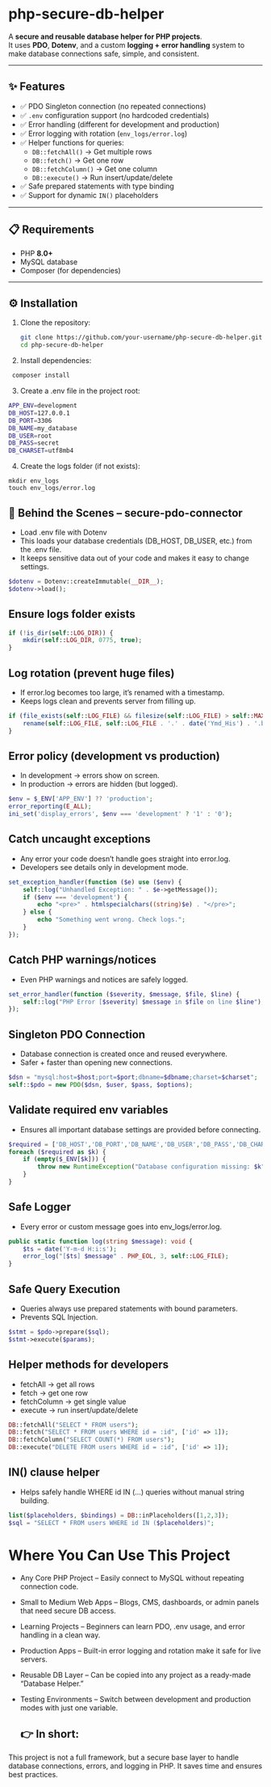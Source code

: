 # php-secure-db-helper  

A **secure and reusable database helper for PHP projects**.  
It uses **PDO**, **Dotenv**, and a custom **logging + error handling** system to make database connections safe, simple, and consistent.  

---

## ✨ Features  

- ✅ PDO Singleton connection (no repeated connections)  
- ✅ `.env` configuration support (no hardcoded credentials)  
- ✅ Error handling (different for development and production)  
- ✅ Error logging with rotation (`env_logs/error.log`)  
- ✅ Helper functions for queries:  
  - `DB::fetchAll()` → Get multiple rows  
  - `DB::fetch()` → Get one row  
  - `DB::fetchColumn()` → Get one column  
  - `DB::execute()` → Run insert/update/delete  
- ✅ Safe prepared statements with type binding  
- ✅ Support for dynamic `IN()` placeholders  

---

## 📋 Requirements  

- PHP **8.0+**  
- MySQL database  
- Composer (for dependencies)  

---

## ⚙️ Installation  

1. Clone the repository:  
   ```bash
   git clone https://github.com/your-username/php-secure-db-helper.git
   cd php-secure-db-helper

2. Install dependencies:
 ```bash
  composer install
 ```

3. Create a .env file in the project root:
```bash
APP_ENV=development
DB_HOST=127.0.0.1
DB_PORT=3306
DB_NAME=my_database
DB_USER=root
DB_PASS=secret
DB_CHARSET=utf8mb4
```

4. Create the logs folder (if not exists):
```
mkdir env_logs
touch env_logs/error.log
```


##  🔎 Behind the Scenes – secure-pdo-connector

-  Load .env file with Dotenv
-  This loads your database credentials (DB_HOST, DB_USER, etc.) from the .env file.
- It keeps sensitive data out of your code and makes it easy to change settings.
```php
$dotenv = Dotenv::createImmutable(__DIR__);
$dotenv->load();
```
## Ensure logs folder exists
```php
if (!is_dir(self::LOG_DIR)) {
    mkdir(self::LOG_DIR, 0775, true);
}
```

## Log rotation (prevent huge files)
- If error.log becomes too large, it’s renamed with a timestamp.
- Keeps logs clean and prevents server from filling up.

```php
if (file_exists(self::LOG_FILE) && filesize(self::LOG_FILE) > self::MAX_LOG_SIZE) {
    rename(self::LOG_FILE, self::LOG_FILE . '.' . date('Ymd_His') . '.bak');
}
```

## Error policy (development vs production)
- In development → errors show on screen.
- In production → errors are hidden (but logged).

```php
$env = $_ENV['APP_ENV'] ?? 'production';
error_reporting(E_ALL);
ini_set('display_errors', $env === 'development' ? '1' : '0');
```

## Catch uncaught exceptions
- Any error your code doesn’t handle goes straight into error.log.
- Developers see details only in development mode.

```php
set_exception_handler(function ($e) use ($env) {
    self::log("Unhandled Exception: " . $e->getMessage());
    if ($env === 'development') {
        echo "<pre>" . htmlspecialchars((string)$e) . "</pre>";
    } else {
        echo "Something went wrong. Check logs.";
    }
});

```

## Catch PHP warnings/notices
- Even PHP warnings and notices are safely logged.

```php
set_error_handler(function ($severity, $message, $file, $line) {
    self::log("PHP Error [$severity] $message in $file on line $line");
});
```

## Singleton PDO Connection
- Database connection is created once and reused everywhere.
- Safer + faster than opening new connections.
```php
$dsn = "mysql:host=$host;port=$port;dbname=$dbname;charset=$charset";
self::$pdo = new PDO($dsn, $user, $pass, $options);
```

## Validate required env variables
- Ensures all important database settings are provided before connecting.
```php
$required = ['DB_HOST','DB_PORT','DB_NAME','DB_USER','DB_PASS','DB_CHARSET'];
foreach ($required as $k) {
    if (empty($_ENV[$k])) {
        throw new RuntimeException("Database configuration missing: $k");
    }
}
```

## Safe Logger
- Every error or custom message goes into env_logs/error.log.
```php
public static function log(string $message): void {
    $ts = date('Y-m-d H:i:s');
    error_log("[$ts] $message" . PHP_EOL, 3, self::LOG_FILE);
}

```

## Safe Query Execution
- Queries always use prepared statements with bound parameters.
- Prevents SQL Injection.

```php
$stmt = $pdo->prepare($sql);
$stmt->execute($params);
```

## Helper methods for developers
- fetchAll → get all rows
- fetch → get one row
- fetchColumn → get single value
- execute → run insert/update/delete

```php
DB::fetchAll("SELECT * FROM users");
DB::fetch("SELECT * FROM users WHERE id = :id", ['id' => 1]);
DB::fetchColumn("SELECT COUNT(*) FROM users");
DB::execute("DELETE FROM users WHERE id = :id", ['id' => 1]);
```

## IN() clause helper
-  Helps safely handle WHERE id IN (...) queries without manual string building.

```php
list($placeholders, $bindings) = DB::inPlaceholders([1,2,3]);
$sql = "SELECT * FROM users WHERE id IN ($placeholders)";
```

# Where You Can Use This Project
- Any Core PHP Project – Easily connect to MySQL without repeating connection code.
- Small to Medium Web Apps – Blogs, CMS, dashboards, or admin panels that need secure DB access.
- Learning Projects – Beginners can learn PDO, .env usage, and error handling in a clean way.
- Production Apps – Built-in error logging and rotation make it safe for live servers.
- Reusable DB Layer – Can be copied into any project as a ready-made “Database Helper.”
- Testing Environments – Switch between development and production modes with just one variable.

  ## 👉 In short:
This project is not a full framework, but a secure base layer to handle database connections, errors, and logging in PHP. It saves time and ensures best practices.

